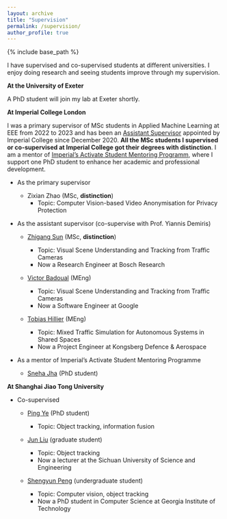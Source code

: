 ```yaml
---
layout: archive
title: "Supervision"
permalink: /supervision/
author_profile: true
---
```

{% include base_path %}

I have supervised and co-supervised students at different universities. I enjoy doing research and seeing students improve through my supervision. 

**At the University of Exeter**

A PhD student will join my lab at Exeter shortly.

**At Imperial College London**

I was a primary supervisor of MSc students in Applied Machine Learning at EEE from 2022 to 2023 and has been an [Assistant Supervisor](https://www.imperial.ac.uk/students/academic-support/graduate-school/cornerstone/supervisors-guidebook/cpd/assistant-supervisors/) appointed by Imperial College since December 2020. **All the MSc students I supervised or co-supervised at Imperial College got their degrees with distinction**. I am a mentor of [Imperial’s Activate Student Mentoring Programm](https://www.imperial.ac.uk/students/academic-support/graduate-school/wellbeing-and-support/activate-student-mentoring-programme/), where I support one PhD student to enhance her academic and professional development.  

- As the primary supervisor

	- Zixian Zhao (MSc, **distinction**)
		- Topic: Computer Vision-based Video Anonymisation for Privacy Protection  
	
- As the assistant supervisor (co-supervise with Prof.  Yiannis Demiris)

	- [Zhigang Sun](https://www.linkedin.com/in/zhigang-sun-b7390921b/?trk=people-guest_people_search-card&originalSubdomain=cn) (MSc, **distinction**)
		- Topic: Visual Scene Understanding and Tracking from Traffic Cameras
		- Now a Research Engineer at Bosch Research

	- [Victor Badoual](https://www.linkedin.com/in/victor-badoual/?originalSubdomain=uk) (MEng)
		- Topic: Visual Scene Understanding and Tracking from Traffic Cameras  
		- Now a Software Engineer at Google

	- [Tobias Hillier](https://www.linkedin.com/in/tobias-hillier/?locale=no_NO) (MEng)
		- Topic: Mixed Traffic Simulation for Autonomous Systems in Shared Spaces 	
		- Now a Project Engineer at Kongsberg Defence & Aerospace

- As a mentor of Imperial’s Activate Student Mentoring Programme

	- [Sneha Jha](https://profiles.imperial.ac.uk/sneha.jha20) (PhD student)

**At Shanghai Jiao Tong University**

- Co-supervised

	- [Ping Ye](https://www.researchgate.net/profile/Ping-Ye-6) (PhD student)
		- Topic: Object tracking, information fusion

	- [Jun Liu](https://zxxy.suse.edu.cn/p/74/?StId=st_app_news_i_x637974583413820740) (graduate student)
		- Topic: Object tracking
		- Now a lecturer at the Sichuan University of Science and Engineering
	
	- [Shengyun Peng](https://shengyun-peng.github.io/) (undergraduate student)
		- Topic: Computer vision, object tracking
		- Now a PhD student in Computer Science at Georgia Institute of Technology